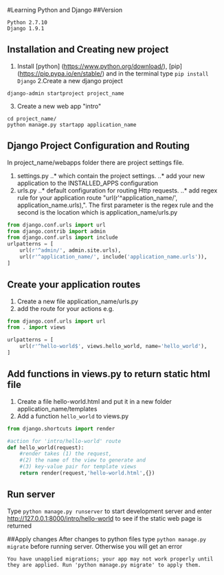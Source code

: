#Learning Python and Django
##Version
```
Python 2.7.10 
Django 1.9.1
```
## Installation and Creating new project
1. Install [python] (https://www.python.org/download/), [pip] (https://pip.pypa.io/en/stable/) and in the terminal type `pip install Django`
2.Create a new django project 
```shell
django-admin startproject project_name
```
3. Create a new web app "intro"
```shell
cd project_name/
python manage.py startapp application_name
```
## Django Project Configuration and Routing

In project_name/webapps folder there are project settings file.
1. settings.py 
..* which contain the project settings.
..* add your new application to the INSTALLED_APPS configuration
2. urls.py 
..* default configuration for routing Http requests.
..* add regex rule for your application route "url(r'^application_name/', application_name.urls),". The first parameter is the regex rule and the second is the location which is application_name/urls.py
```python
from django.conf.urls import url
from django.contrib import admin
from django.conf.urls import include
urlpatterns = [
    url(r'^admin/', admin.site.urls),
    url(r'^application_name/', include('application_name.urls')),
]

```

## Create your application routes 
1. Create a new file application_name/urls.py
2. add the route for your actions e.g.

```python
from django.conf.urls import url
from . import views

urlpatterns = [
    url(r'^hello-world$', views.hello_world, name='hello_world'),
]
```
## Add functions in views.py to return static html file
1. Create a file hello-world.html and put it in a new folder application_name/templates
2. Add a function `hello_world` to views.py
```python
from django.shortcuts import render

#action for 'intro/hello-world' route
def hello_world(request):
	#render takes (1) the request, 
	#(2) the name of the view to generate and 
	#(3) key-value pair for template views
	return render(request,'hello-world.html',{})
```
## Run server
Type `python manage.py runserver` to start development server and enter http://127.0.0.1:8000/intro/hello-world to see if the static web page is returned

##Apply changes
After changes to python files type `python manage.py migrate` before running server. Otherwise you will get an error
```
You have unapplied migrations; your app may not work properly until they are applied. Run 'python manage.py migrate' to apply them.
```


